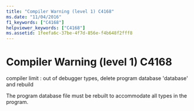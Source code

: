 ```yaml
---
title: "Compiler Warning (level 1) C4168"
ms.date: "11/04/2016"
f1_keywords: ["C4168"]
helpviewer_keywords: ["C4168"]
ms.assetid: 1feefa6c-37be-4f7d-856e-f4b648f2fff8
---
```

# Compiler Warning (level 1) C4168

compiler limit : out of debugger types, delete program database 'database' and rebuild

The program database file must be rebuilt to accommodate all types in the program.
